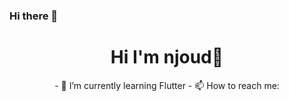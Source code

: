 ### Hi there 👋
<h1 align="center">Hi I'm njoud👋</h1>
<p align="center">
  - 🌱 I’m currently learning Flutter
  - 📫 How to reach me: 
  <a href="https://www.linkedin.com/in/njoudkalnamlah/"></a>
</p>
<!--
**njoudalnmlah/njoudalnmlah** is a ✨ _special_ ✨ repository because its `README.md` (this file) appears on your GitHub profile.

Here are some ideas to get you started:

- 🔭 I’m currently working on ...
- 🌱 I’m currently learning ...
- 👯 I’m looking to collaborate on ...
- 🤔 I’m looking for help with ...
- 💬 Ask me about ...
- 📫 How to reach me: ...
- 😄 Pronouns: ...
- ⚡ Fun fact: ...
-->
